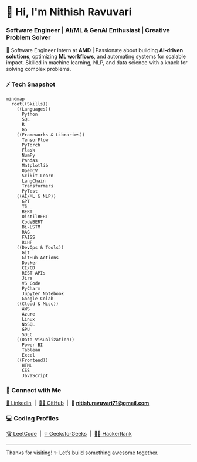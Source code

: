 # 👋 Hi, I'm Nithish Ravuvari  
### Software Engineer | AI/ML & GenAI Enthusiast | Creative Problem Solver  

🚀 Software Engineer Intern at **AMD** | Passionate about building **AI-driven solutions**, optimizing **ML workflows**, and automating systems for scalable impact. Skilled in machine learning, NLP, and data science with a knack for solving complex problems.


### ⚡ Tech Snapshot

```mermaid
mindmap
  root((Skills))
    ((Languages))
      Python
      SQL
      R
      Go
    ((Frameworks & Libraries))
      TensorFlow
      PyTorch
      Flask
      NumPy
      Pandas
      Matplotlib
      OpenCV
      Scikit-Learn
      LangChain
      Transformers
      PyTest
    ((AI/ML & NLP))
      GPT
      T5
      BERT
      DistilBERT
      CodeBERT
      Bi-LSTM
      RAG
      FAISS
      RLHF
    ((DevOps & Tools))
      Git
      GitHub Actions
      Docker
      CI/CD
      REST APIs
      Jira
      VS Code
      PyCharm
      Jupyter Notebook
      Google Colab
    ((Cloud & Misc))
      AWS
      Azure
      Linux
      NoSQL
      GPU
      SDLC
    ((Data Visualization))
      Power BI
      Tableau
      Excel
    ((Frontend))
      HTML
      CSS
      JavaScript
```


### 🤝 Connect with Me  
[💼 LinkedIn](https://www.linkedin.com/in/nithishravuvari) &nbsp;|&nbsp; [🧑‍💻 GitHub](https://github.com/nithishravuvari) &nbsp;|&nbsp; 📧 **nitish.ravuvari71@gmail.com**

### 💻 Coding Profiles  
[🏆 LeetCode](https://leetcode.com/u/NithishRavuvari/) &nbsp;|&nbsp; [💡 GeeksforGeeks](https://www.geeksforgeeks.org/user/ravuvari_nithish/) &nbsp;|&nbsp; [👨‍💻 HackerRank](https://www.hackerrank.com/profile/nitish_ravuvari1)

---

Thanks for visiting! ✨ Let’s build something awesome together.


